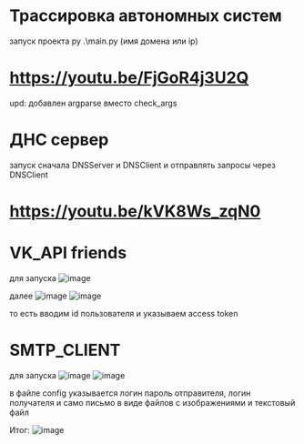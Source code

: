 # Трассировка автономных систем
запуск проекта py .\main.py (имя домена или ip)
# https://youtu.be/FjGoR4j3U2Q
upd: добавлен argparse вместо check_args

# ДНС сервер
запуск сначала DNSServer и DNSClient и отправлять запросы через DNSClient
# https://youtu.be/kVK8Ws_zqN0

# VK_API friends
для запуска ![image](https://github.com/necuteboy/protocols/assets/89706104/89a01403-2445-4816-98d5-f02648e8d3fb)

далее ![image](https://github.com/necuteboy/protocols/assets/89706104/b33e886a-21d5-4dda-92cd-9dd2060ae76f)
![image](https://github.com/necuteboy/protocols/assets/89706104/bec1c820-5c50-4eea-8a23-07cfa765add7)

то есть вводим id пользователя и указываем access token

# SMTP_CLIENT
для запуска ![image](https://github.com/necuteboy/protocols/assets/89706104/9d60ed2a-8142-44f7-bb66-4fd32c78e25a)
![image](https://github.com/necuteboy/protocols/assets/89706104/8769e379-d28f-4955-9ad8-fccc4fdce880)

в файле config указывается логин пароль отправителя, логин получателя и само письмо в виде файлов с изображениями и текстовый файл

Итог:
![image](https://github.com/necuteboy/protocols/assets/89706104/928481ec-afa2-4929-a7ad-c68b5ad46ebf)



